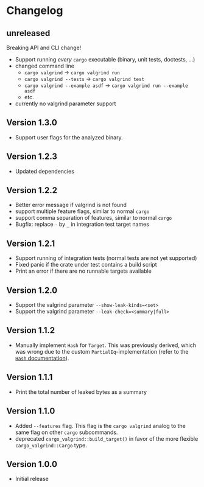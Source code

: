 # Changelog

## unreleased
Breaking API and CLI change!
- Support running _every_ `cargo` executable (binary, unit tests, doctests, ...)
- changed command line
    - `cargo valgrind` -> `cargo valgrind run`
    - `cargo valgrind --tests` -> `cargo valgrind test`
    - `cargo valgrind --example asdf` -> `cargo valgrind run --example asdf`
    - etc.
- currently no valgrind parameter support

## Version 1.3.0
- Support user flags for the analyzed binary.

## Version 1.2.3
- Updated dependencies

## Version 1.2.2
- Better error message if valgrind is not found
- support multiple feature flags, similar to normal `cargo`
- support comma separation of features, similar to normal `cargo`
- Bugfix: replace `-` by `_` in integration test target names

## Version 1.2.1
- Support running of integration tests (normal tests are not yet supported)
- Fixed panic if the crate under test contains a build script
- Print an error if there are no runnable targets available

## Version 1.2.0
- Support the valgrind parameter `--show-leak-kinds=<set>`
- Support the valgrind parameter `--leak-check=<summary|full>`

## Version 1.1.2
- Manually implement `Hash` for `Target`.
  This was previously derived, which was wrong due to the custom `PartialEq`-implementation (refer to the [`Hash` documentation](https://doc.rust-lang.org/std/hash/trait.Hash.html#hash-and-eq)).

## Version 1.1.1
- Print the total number of leaked bytes as a summary

## Version 1.1.0
- Added `--features` flag.
  This flag is the `cargo valgrind` analog to the same flag on other `cargo` subcommands.
- deprecated `cargo_valgrind::build_target()` in favor of the more flexible `cargo_valgrind::Cargo` type.

## Version 1.0.0
- Initial release
